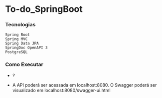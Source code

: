 # To-do_SpringBoot

### Tecnologias

    Spring Boot
    Spring MVC
    Spring Data JPA
    SpringDoc OpenAPI 3
    PostgreSQL


### Como Executar
- ?

- A API poderá ser acessada em localhost:8080. O Swagger poderá ser visualizado em localhost:8080/swagger-ui.html
